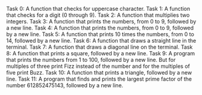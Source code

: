 Task 0: A function that checks for uppercase character.
Task 1: A function that checks for a digit (0 through 9).
Task 2: A function that multiplies two integers.
Task 3: A function that prints the numbers, from 0 to 9, followed by a new line.
Task 4: A function that prints the numbers, from 0 to 9, followed by a new line.
Task 5: A function that prints 10 times the numbers, from 0 to 14, followed by a new line.
Task 6: A function that draws a straight line in the terminal.
Task 7: A function that draws a diagonal line on the terminal.
Task 8: A function that prints a square, followed by a new line.
Task 9: A program that prints the numbers from 1 to 100, followed by a new line. But for multiples of three print Fizz instead of the number and for the multiples of five print Buzz.
Task 10: A function that prints a triangle, followed by a new line.
Task 11: A program that finds and prints the largest prime factor of the number 612852475143, followed by a new line.
